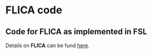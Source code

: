 # FLICA code

## Code for FLICA as implemented in FSL

Details on  **FLICA** can be fund [here](https://fsl.fmrib.ox.ac.uk/fsl/fslwiki/FLICA).

